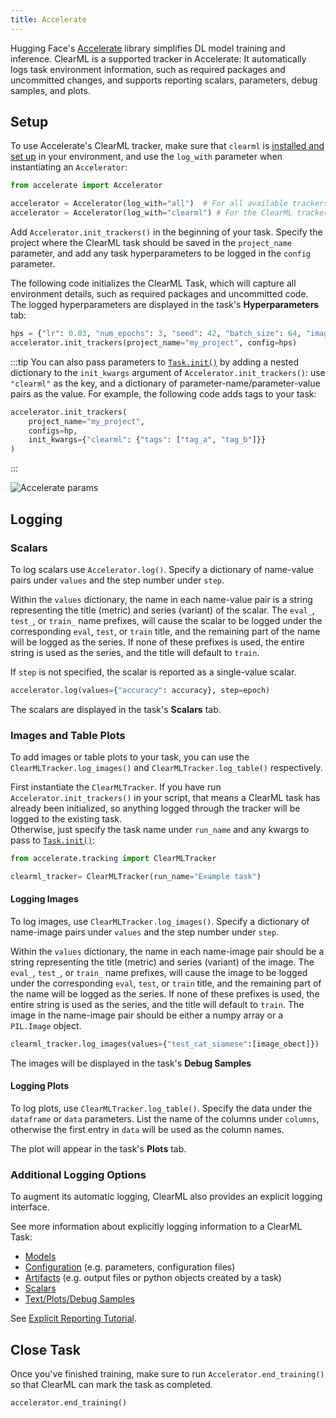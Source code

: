 ```yaml
---
title: Accelerate
---
```


Hugging Face's [Accelerate](https://huggingface.co/docs/accelerate/main/en/index) library simplifies DL model training 
and inference. ClearML is a supported tracker in Accelerate: It automatically logs task environment information, 
such as required packages and uncommitted changes, and supports reporting scalars, parameters, debug samples, and plots.


## Setup

To use Accelerate's ClearML tracker, make sure that `clearml` is [installed and set up](../getting_started/ds/ds_first_steps.md#install-clearml) 
in your environment, and use the `log_with` parameter when instantiating an `Accelerator`:

```python
from accelerate import Accelerator

accelerator = Accelerator(log_with="all")  # For all available trackers in the environment
accelerator = Accelerator(log_with="clearml") # For the ClearML tracker only
```

Add `Accelerator.init_trackers()` in the beginning of your task. Specify the project where the ClearML task should
be saved in the `project_name` parameter, and add any task hyperparameters to be logged in the `config` parameter. 

The following code initializes the ClearML Task, which will capture all environment details, such as required packages 
and uncommitted code. The logged hyperparameters are displayed in the task's **Hyperparameters** tab:


```python
hps = {"lr": 0.03, "num_epochs": 3, "seed": 42, "batch_size": 64, "image_size": 224}
accelerator.init_trackers(project_name="my_project", config=hps)
```

:::tip
You can also pass parameters to [`Task.init()`](../references/sdk/task.md#taskinit) by adding a nested dictionary
to the `init_kwargs` argument of `Accelerator.init_trackers()`: use `"clearml"` as the key, and a dictionary of 
parameter-name/parameter-value pairs as the value. For example, the following code adds tags to your task:

```python
accelerator.init_trackers(
    project_name="my_project", 
    configs=hp, 
    init_kwargs={"clearml": {"tags": ["tag_a", "tag_b"]}}
)
```
:::

![Accelerate params](../img/integrations_accelerate_params.png)

## Logging 

### Scalars 
To log scalars use `Accelerator.log()`. Specify a dictionary of name-value pairs under `values` and the step number 
under `step`.

Within the `values` dictionary, the name in each name-value pair is a string representing the title (metric) and series 
(variant) of the scalar. The `eval_`, `test_`, or `train_` name prefixes, will cause the scalar to be logged under the 
corresponding `eval`, `test`, or `train` title, and the remaining part of the name will be logged as the series. If none 
of these prefixes is used, the entire string is used as the series, and the title will default to `train`. 

If `step` is not specified, the scalar is reported as a single-value scalar. 

```python
accelerator.log(values={"accuracy": accuracy}, step=epoch)
```

The scalars are displayed in the task's **Scalars** tab. 

### Images and Table Plots
To add images or table plots to your task, you can use the `ClearMLTracker.log_images()` and `ClearMLTracker.log_table()`
respectively. 

First instantiate the `ClearMLTracker`. If you have run `Accelerator.init_trackers()` in your script, that means a ClearML 
task has already been initialized, so anything logged through the tracker will be logged to the existing task.  
Otherwise, just specify the task name under `run_name` and any kwargs to pass to 
[`Task.init()`](../references/sdk/task.md#taskinit):

```python
from accelerate.tracking import ClearMLTracker

clearml_tracker= ClearMLTracker(run_name="Example task")
```

#### Logging Images 
To log images, use `ClearMLTracker.log_images()`. Specify a dictionary of name-image pairs under `values` and the step
number under `step`. 

Within the `values` dictionary, the name in each name-image pair should be a string representing the title (metric) and 
series (variant) of the image. The `eval_`, `test_`, or `train_` name prefixes, will cause the image to be logged under 
the corresponding `eval`, `test`, or `train` title, and the remaining part of the name will be logged as the series. 
If none of these prefixes is used, the entire string is used as the series, and the title will default to `train`. The 
image in the name-image pair should be either a numpy array or a `PIL.Image` object.

```python
clearml_tracker.log_images(values={"test_cat_siamese":[image_obect]})
```

The images will be displayed in the task's **Debug Samples**

#### Logging Plots 

To log plots, use `ClearMLTracker.log_table()`. Specify the data under the `dataframe` or `data` parameters. List the 
name of the columns under `columns`, otherwise the first entry in `data` will be used as the column names. 

The plot will appear in the task's **Plots** tab. 

### Additional Logging Options

To augment its automatic logging, ClearML also provides an explicit logging interface.

See more information about explicitly logging information to a ClearML Task:
* [Models](../clearml_sdk/model_sdk.md#manually-logging-models)
* [Configuration](../clearml_sdk/task_sdk.md#configuration) (e.g. parameters, configuration files)
* [Artifacts](../clearml_sdk/task_sdk.md#artifacts) (e.g. output files or python objects created by a task)
* [Scalars](../clearml_sdk/task_sdk.md#scalars) 
* [Text/Plots/Debug Samples](../fundamentals/logger.md#manual-reporting)

See [Explicit Reporting Tutorial](../guides/reporting/explicit_reporting.md).

## Close Task 

Once you've finished training, make sure to run `Accelerator.end_training()` so that ClearML can mark the task as 
completed.

```python
accelerator.end_training()
```
